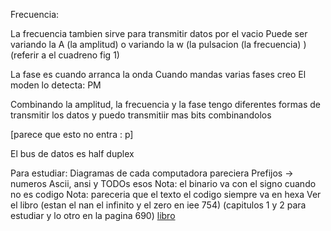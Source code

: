 
Frecuencia:

La frecuencia tambien sirve para transmitir datos por el vacio
Puede ser variando la A (la amplitud) o variando la w (la pulsacion (la frecuencia) )
(referir a el cuadreno fig 1)

La fase es cuando arranca la onda
Cuando mandas varias fases creo
El moden lo detecta: PM

Combinando la amplitud, la frecuencia y la fase tengo diferentes formas de transmitir los datos y puedo transmitiir mas bits combinandolos

[parece que esto no entra : p]

El bus de datos es half duplex


Para estudiar:
Diagramas de cada computadora pareciera
Prefijos -> numeros
Ascii, ansi y TODOs esos
Nota: el binario va con el signo cuando no es codigo
Nota: pareceria que el texto el codigo siempre va en hexa
Ver el libro (estan el nan el infinito y el zero en  iee 754) (capitulos 1 y 2 para estudiar y lo otro en la pagina 690) <a href="https://csc-knu.github.io/sys-prog/books/Andrew%20S.%20Tanenbaum%20-%20Structured%20Computer%20Organization.pdf">libro</a> 
